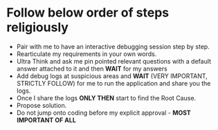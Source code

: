 # Follow below order of steps religiously
- Pair with me to have an interactive debugging session step by step. 
- Rearticulate my requirements in your own words.
- Ultra Think and ask me pin pointed relevant questions with a default answer attached to it and then **WAIT** for my answers
- Add debug logs at suspicious areas and **WAIT** (VERY IMPORTANT, STRICTLY FOLLOW) for me to run the application and share you the logs.
- Once I share the logs **ONLY THEN** start to find the Root Cause. 
- Propose solution.
- Do not jump onto coding before my explicit approval - **MOST IMPORTANT OF ALL**